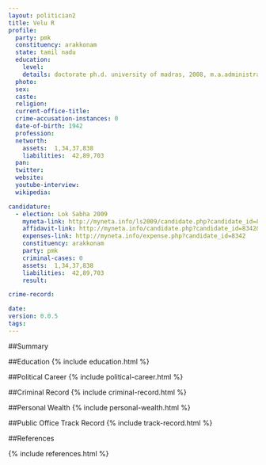 ```yaml
---
layout: politician2
title: Velu R
profile: 
  party: pmk
  constituency: arakkonam
  state: tamil nadu
  education: 
    level: 
    details: doctorate ph.d. university of madras, 2008, m.a.administration, 1985, b.l 1980,m.sc. 1963, b.sc. 1960, university of madras
  photo: 
  sex: 
  caste: 
  religion: 
  current-office-title: 
  crime-accusation-instances: 0
  date-of-birth: 1942
  profession: 
  networth: 
    assets:  1,34,37,838
    liabilities:  42,89,703
  pan: 
  twitter: 
  website: 
  youtube-interview: 
  wikipedia: 

candidature: 
  - election: Lok Sabha 2009
    myneta-link: http://myneta.info/ls2009/candidate.php?candidate_id=8342
    affidavit-link: http://myneta.info/candidate.php?candidate_id=8342&scan=original
    expenses-link: http://myneta.info/expense.php?candidate_id=8342
    constituency: arakkonam 
    party: pmk
    criminal-cases: 0
    assets:  1,34,37,838
    liabilities:  42,89,703
    result:  

crime-record: 

date: 
version: 0.0.5
tags: 
---
```

##Summary


##Education
{% include education.html %}


##Political Career
{% include political-career.html %}


##Criminal Record
{% include criminal-record.html %}


##Personal Wealth
{% include personal-wealth.html %}


##Public Office Track Record
{% include track-record.html %}


##References


{% include references.html %}